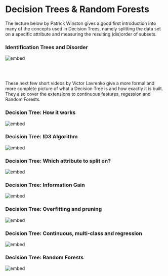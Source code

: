 # Decision Trees & Random Forests

The lecture below by Patrick Winston gives a good first introduction into many
of the concepts used in Decision Trees, namely splitting the data set on a
specific attribute and measuring the resulting (dis)order of subsets.

### Identification Trees and Disorder

![embed](https://youtube.com/embed/SXBG3RGr_Rc)


<br/><br/>

These next few short videos by Victor Lavrenko give a more formal and more
complete picture of what a Decision Tree is and how exactly it is built. They
also cover the extensions to continuous features, regession and Random Forests.

### Decision Tree: How it works

![embed](https://youtube.com/embed/eKD5gxPPeY0)

### Decision Tree: ID3 Algorithm

![embed](https://youtube.com/embed/_XhOdSLlE5c)

### Decision Tree: Which attribute to split on?

![embed](https://youtube.com/embed/AmCV4g7_-QM)

### Decision Tree: Information Gain

![embed](https://youtube.com/embed/nodQ2s0CUbI)

### Decision Tree: Overfitting and pruning

![embed](https://youtube.com/embed/Q4NVG1IHQOU)

### Decision Tree: Continuous, multi-class and regression

![embed](https://youtube.com/embed/Jsn7hj7inlE)

### Decision Tree: Random Forests

![embed](https://youtube.com/embed/A-iqpbz7IDE)
